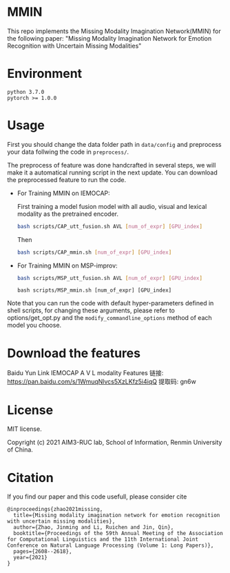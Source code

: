 # MMIN

This repo implements the Missing Modality Imagination Network(MMIN) for the following paper:
"Missing Modality Imagination Network for Emotion Recognition with Uncertain Missing Modalities" 

# Environment

``` 
python 3.7.0
pytorch >= 1.0.0
```

# Usage

First you should change the data folder path in ```data/config``` and preprocess your data follwing the code in ```preprocess/```.

The preprocess of feature was done handcrafted in several steps, we will make it a automatical running script in the next update. You can download the preprocessed feature to run the code.

+ For Training MMIN on IEMOCAP:

    First training a model fusion model with all audio, visual and lexical modality as the pretrained encoder.

    ```bash
    bash scripts/CAP_utt_fusion.sh AVL [num_of_expr] [GPU_index]
    ```

    Then

    ```bash
    bash scripts/CAP_mmin.sh [num_of_expr] [GPU_index]
    ```

+ For Training MMIN on MSP-improv: 

    ```bash
    bash scripts/MSP_utt_fusion.sh AVL [num_of_expr] [GPU_index]
    ```

    ```
    bash scripts/MSP_mmin.sh [num_of_expr] [GPU_index]
    ```

Note that you can run the code with default hyper-parameters defined in shell scripts, for changing these arguments, please refer to options/get_opt.py and the ```modify_commandline_options``` method of each model you choose.

# Download the features
Baidu Yun Link
IEMOCAP A V L modality Features
链接: https://pan.baidu.com/s/1WmuqNlvcs5XzLKfz5i4iqQ 提取码: gn6w 

# License
MIT license. 

Copyright (c) 2021 AIM3-RUC lab, School of Information, Renmin University of China.

# Citation
If you find our paper and this code usefull, please consider cite
```
@inproceedings{zhao2021missing,
  title={Missing modality imagination network for emotion recognition with uncertain missing modalities},
  author={Zhao, Jinming and Li, Ruichen and Jin, Qin},
  booktitle={Proceedings of the 59th Annual Meeting of the Association for Computational Linguistics and the 11th International Joint Conference on Natural Language Processing (Volume 1: Long Papers)},
  pages={2608--2618},
  year={2021}
}
```
